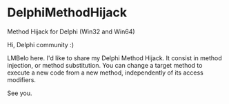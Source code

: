 # DelphiMethodHijack
Method Hijack for Delphi (Win32 and Win64)


Hi, Delphi community :)

LMBelo here. I'd like to share my Delphi Method Hijack. 
It consist in method injection, or method substitution.
You can change a target method to execute a new code from a new method, independently of its access modifiers.

See you.
